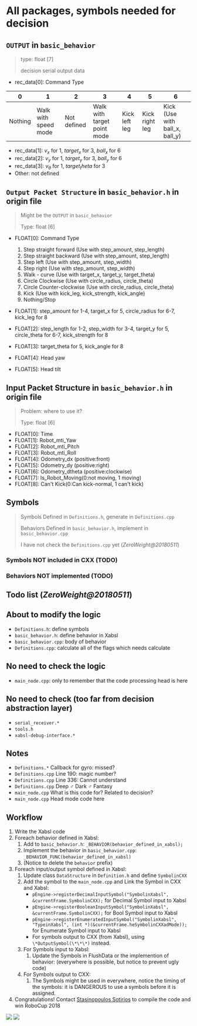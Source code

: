 # All packages, symbols needed for decision

## `OUTPUT` in `basic_behavior`

> type: float [7]
>
> decision serial output data

- rec_data[0]: Command Type

|0|1|2|3|4|5|6|
|----|----|----|----|----|----|----|
|Nothing|Walk with speed mode|Not defined|Walk with target point mode|Kick left leg|Kick right leg|Kick (Use with ball_x, ball_y)|

- rec_data[1]: $v_x$ for 1, $target_x$ for 3, $ball_x$ for 6
- rec_data[2]: $v_y$ for 1, $target_y$ for 3, $ball_y$ for 6
- rec_data[3]: $v_\theta$ for 1, $target_theta$ for 3
- Other: not defined

## `Output Packet Structure` in `basic_behavior.h` in origin file

> Might be the `OUTPUT` in `basic_behavior`
>
> Type: float [6]
>
- FLOAT[0]: Command Type

    1. Step straight forward (Use with step_amount, step_length)
    2. Step straight backward (Use with step_amount, step_length)
    3. Step left (Use with step_amount, step_width)
    4. Step right (Use with step_amount, step_width)
    5. Walk - curve (Use with target_x, target_y, target_theta)
    6. Circle Clockwise (Use with circle_radius, circle_theta)
    7. Circle Counter-clockwise (Use with circle_radius, circle_theta)
    8. Kick (Use with kick_leg, kick_strength, kick_angle)
    9. Nothing/Stop

- FLOAT[1]: step_amount for 1-4, target_x for 5, circle_radius for 6-7, kick_leg for 8
- FLOAT[2]: step_length for 1-2, step_width for 3-4, target_y for 5, circle_theta for 6-7, kick_strength for 8
- FLOAT[3]: target_theta for 5, kick_angle for 8
- FLOAT[4]: Head yaw
- FLOAT[5]: Head tilt

## Input Packet Structure in `basic_behavior.h` in origin file

> Problem: where to use it?
>
> Type: float [6]

- FLOAT[0]: Time
- FLOAT[1]: Robot_mti_Yaw
- FLOAT[2]: Robot_mti_Pitch
- FLOAT[3]: Robot_mti_Roll
- FLOAT[4]: Odometry_dx (positive:front)
- FLOAT[5]: Odometry_dy (positive:right)
- FLOAT[6]: Odometry_dtheta (positive:clockwise)
- FLOAT[7]: Is_Robot_Moving(0:not moving, 1 moving)
- FLOAT[8]: Can't Kick(0:Can kick-normal, 1 can't kick)

## Symbols

> Symbols Defined in `Definitions.h`, generate in `Definitions.cpp`
>
> Behaviors Defined in `basic_behavior.h`, implement in `basic_behavior.cpp`
>
> I have not check the `Definitions.cpp` yet (*ZeroWeight@20180511*)

### Symbols NOT included in CXX (TODO)

### Behaviors NOT implemented (TODO)

## Todo list (*ZeroWeight@20180511*)

## About to modify the logic

- `Definitions.h`: define symbols
- `basic_behavior.h`: define behavior in Xabsl
- `basic_behavior.cpp`: body of behavior
- `Definitions.cpp`: calculate all of the flags which needs calculate

## No need to check the logic

- `main_node.cpp`: only to remember that the code processing head is here

## No need to check (too far from decision abstraction layer)

- `serial_receiver.*`
- `tools.h`
- `xabsl-debug-interface.*`

## Notes

- `Definitions.*` Callback for gyro: missed?
- `Definitions.cpp` Line 190: magic number?
- `Definitions.cpp` Line 336: Cannot understand
- `Definitions.cpp` Deep ♂ Dark ♂ Fantasy
- `main_node.cpp` What is this code for? Related to decision?
- `main_node.cpp` Head mode code here

## Workflow

1. Write the Xabsl code
2. Foreach behavior defined in Xabsl:
    1. Add to `basic_behavior.h`: `_BEHAVIOR(behavior_defined_in_xabsl);`
    2. Implement the behavior in `basic_behavior.cpp`: `_BEHAVIOR_FUNC(behavior_defined_in_xabsl)`
    3. (Notice to delete the `behavior` prefix)
3. Foreach input/output symbol defined in Xabsl:
    1. Update class `DataStructure` in `Definition.h` and define `SymbolinCXX`
    2. Add the symbol to the `main_node.cpp` and Link the Symbol in CXX and Xabsl:
        - `pEngine->registerDecimalInputSymbol("SymbolinXabsl", &currentFrame.SymbolinCXX);` for Decimal Symbol input to Xabsl
        - `pEngine->registerBooleanInputSymbol("SymbolinXabsl", &currentFrame.SymbolinCXX);` for Bool Symbol input to Xabsl
        - `pEngine->registerEnumeratedInputSymbol("SymbolinXabsl", "TypeinXabsl", (int *)(&currentFrame.heSymbolinCXXadMode));` for Enumerate Symbol input to Xabsl
        - For symbols output to CXX (from Xabsl), using `\*OutputSymbol(\*\*\*)` instead.
    3. For Symbols input to Xabsl:
        1. Update the Symbols in FlushData or the implemention of behavior: (everywhere is possible, but notice to prevent ugly code)
    4. For Symbols output to CXX:
        1. The Symbols might be used in everywhere, notice the timing of the symbols: it is DANGEROUS to use a symbols before it is assigned.
4. Congratulations! Contact [Stasinopoulos Sotirios](mailto:sotstas@gmail.com) to compile the code and win RoboCup 2018

![](http://robocup.org/assets/frontend/robocup_logo_no_bg-4f0c91e523e6f7990464c29850b24a3c.png)
![](http://www.robocup2018.org/assets/img/RoboCup2018_Logo_Horizontal_Red-1.jpg)
